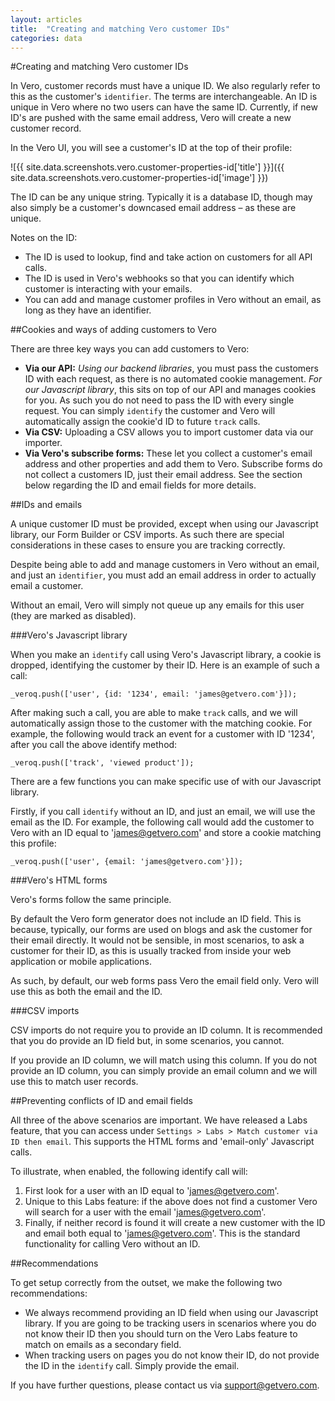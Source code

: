 ```yaml
---
layout: articles
title:  "Creating and matching Vero customer IDs"
categories: data
---
```


#Creating and matching Vero customer IDs

In Vero, customer records must have a unique ID. We also regularly refer to this as the customer's `identifier`. The terms are interchangeable. An ID is unique in Vero where no two users can have the same ID. Currently, if new ID's are pushed with the same email address, Vero will create a new customer record.

In the Vero UI, you will see a customer's ID at the top of their profile:

![{{ site.data.screenshots.vero.customer-properties-id['title'] }}]({{ site.data.screenshots.vero.customer-properties-id['image'] }})

The ID can be any unique string. Typically it is a database ID, though may also simply be a customer's downcased email address – as these are unique.

Notes on the ID:

- The ID is used to lookup, find and take action on customers for all API calls.
- The ID is used in Vero's webhooks so that you can identify which customer is interacting with your emails.
- You can add and manage customer profiles in Vero without an email, as long as they have an identifier.

##Cookies and ways of adding customers to Vero

There are three key ways you can add customers to Vero:

- **Via our API:** 
*Using our backend libraries*, you must pass the customers ID with each request, as there is no automated cookie management. 
*For our Javascript library*, this sits on top of our API and manages cookies for you. As such you do not need to pass the ID with every single request. You can simply `identify` the customer and Vero will automatically assign the cookie'd ID to future `track` calls.
- **Via CSV:** Uploading a CSV allows you to import customer data via our importer.
- **Via Vero's subscribe forms:** These let you collect a customer's email address and other properties and add them to Vero. Subscribe forms do not collect a customers ID, just their email address. See the section below regarding the ID and email fields for more details.

##IDs and emails

A unique customer ID must be provided, except when using our Javascript library, our Form Builder or CSV imports. As such there are special considerations in these cases to ensure you are tracking correctly.

Despite being able to add and manage customers in Vero without an email, and just an `identifier`, you must add an email address in order to actually email a customer.

Without an email, Vero will simply not queue up any emails for this user (they are marked as disabled).

###Vero's Javascript library

When you make an `identify` call using Vero's Javascript library, a cookie is dropped, identifying the customer by their ID. Here is an example of such a call:

    _veroq.push(['user', {id: '1234', email: 'james@getvero.com'}]);

After making such a call, you are able to make `track` calls, and we will automatically assign those to the customer with the matching cookie. For example, the following would track an event for a customer with ID '1234', after you call the above identify method:

    _veroq.push(['track', 'viewed product']);

There are a few functions you can make specific use of with our Javascript library.

Firstly, if you call `identify` without an ID, and just an email, we will use the email as the ID. For example, the following call would add the customer to Vero with an ID equal to 'james@getvero.com' and store a cookie matching this profile:

    _veroq.push(['user', {email: 'james@getvero.com'}]);

###Vero's HTML forms

Vero's forms follow the same principle.

By default the Vero form generator does not include an ID field. This is because, typically, our forms are used on blogs and ask the customer for their email directly. It would not be sensible, in most scenarios, to ask a customer for their ID, as this is usually tracked from inside your web application or mobile applications.

As such, by default, our web forms pass Vero the email field only. Vero will use this as both the email and the ID.

###CSV imports

CSV imports do not require you to provide an ID column. It is recommended that you do provide an ID field but, in some scenarios, you cannot.

If you provide an ID column, we will match using this column. If you do not provide an ID column, you can simply provide an email column and we will use this to match user records.

##Preventing conflicts of ID and email fields

All three of the above scenarios are important. We have released a Labs feature, that you can access under `Settings > Labs > Match customer via ID then email`. This supports the HTML forms and 'email-only' Javascript calls.

To illustrate, when enabled, the following identify call will:

1. First look for a user with an ID equal to 'james@getvero.com'.
2. Unique to this Labs feature: if the above does not find a customer Vero will search for a user with the email 'james@getvero.com'.
3. Finally, if neither record is found it will create a new customer with the ID and email both equal to 'james@getvero.com'. This is the standard functionality for calling Vero without an ID.

##Recommendations

To get setup correctly from the outset, we make the following two recommendations:

- We always recommend providing an ID field when using our Javascript library.
If you are going to be tracking users in scenarios where you do not know their ID then you should turn on the Vero Labs feature to match on emails as a secondary field.
- When tracking users on pages you do not know their ID, do not provide the ID in the `identify` call. Simply provide the email.

If you have further questions, please contact us via 
[support@getvero.com](mailto:support@getvero.com).